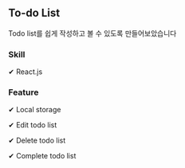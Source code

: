 ## To-do List

Todo list를 쉽게 작성하고 볼 수 있도록 만들어보았습니다

### Skill

✔ React.js

### Feature

✔ Local storage

✔ Edit todo list

✔ Delete todo list

✔ Complete todo list
